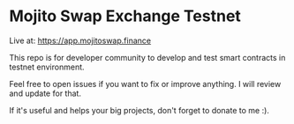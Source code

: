 #  Mojito Swap Exchange Testnet

Live at: https://app.mojitoswap.finance

This repo is for developer community to develop and test smart contracts in testnet environment.

Feel free to open issues if you want to fix or improve anything. I will review and update for that.

If it's useful and helps your big projects, don't forget to donate to me :).